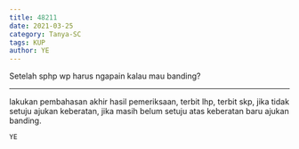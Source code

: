 ```yaml
---
title: 48211
date: 2021-03-25
category: Tanya-SC
tags: KUP
author: YE
---
```


Setelah sphp wp harus ngapain kalau mau banding?

---

lakukan pembahasan akhir hasil pemeriksaan, terbit lhp, terbit skp, jika tidak setuju ajukan keberatan, jika masih belum setuju atas keberatan baru ajukan banding.

`YE`
